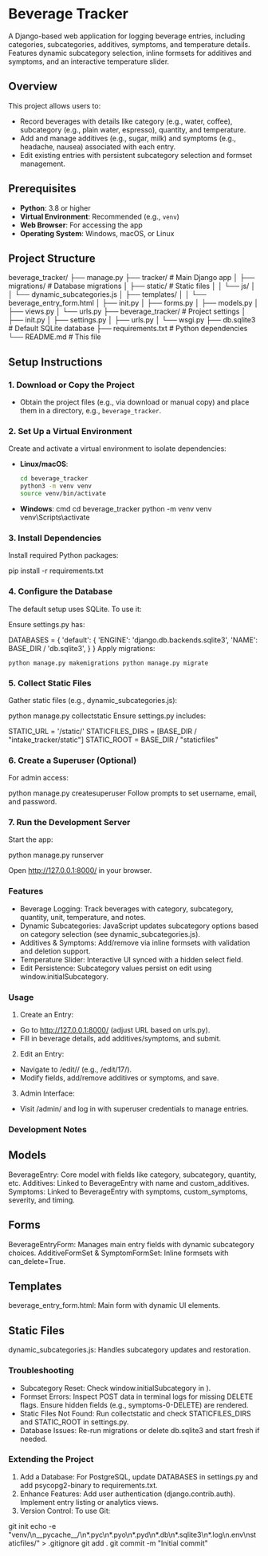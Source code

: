 # Beverage Tracker

A Django-based web application for logging beverage entries, including categories, subcategories, additives, symptoms, and temperature details. Features dynamic subcategory selection, inline formsets for additives and symptoms, and an interactive temperature slider.

## Overview

This project allows users to:
- Record beverages with details like category (e.g., water, coffee), subcategory (e.g., plain water, espresso), quantity, and temperature.
- Add and manage additives (e.g., sugar, milk) and symptoms (e.g., headache, nausea) associated with each entry.
- Edit existing entries with persistent subcategory selection and formset management.

## Prerequisites

- **Python**: 3.8 or higher
- **Virtual Environment**: Recommended (e.g., `venv`)
- **Web Browser**: For accessing the app
- **Operating System**: Windows, macOS, or Linux

## Project Structure
beverage_tracker/
├── manage.py
├── tracker/             # Main Django app
│   ├── migrations/      # Database migrations
│   ├── static/          # Static files
│   │   └── js/
│   │       └── dynamic_subcategories.js
│   ├── templates/
│   │   └── beverage_entry_form.html
│   ├── init.py
│   ├── forms.py
│   ├── models.py
│   ├── views.py
│   └── urls.py
├── beverage_tracker/    # Project settings
│   ├── init.py
│   ├── settings.py
│   ├── urls.py
│   └── wsgi.py
├── db.sqlite3           # Default SQLite database
├── requirements.txt     # Python dependencies
└── README.md            # This file









## Setup Instructions

### 1. Download or Copy the Project
- Obtain the project files (e.g., via download or manual copy) and place them in a directory, e.g., `beverage_tracker`.

### 2. Set Up a Virtual Environment
Create and activate a virtual environment to isolate dependencies:
- **Linux/macOS**:
  ```bash
  cd beverage_tracker
  python3 -m venv venv
  source venv/bin/activate

- **Windows**:
cmd
cd beverage_tracker
python -m venv venv
venv\Scripts\activate


### 3. Install Dependencies
Install required Python packages:

pip install -r requirements.txt

### 4. Configure the Database
The default setup uses SQLite. To use it:

Ensure settings.py has:

DATABASES = {
    'default': {
        'ENGINE': 'django.db.backends.sqlite3',
        'NAME': BASE_DIR / 'db.sqlite3',
    }
}
Apply migrations:

`python manage.py makemigrations
python manage.py migrate`

### 5. Collect Static Files
Gather static files (e.g., dynamic_subcategories.js):


python manage.py collectstatic
Ensure settings.py includes:


STATIC_URL = '/static/'
STATICFILES_DIRS = [BASE_DIR / "intake_tracker/static"]
STATIC_ROOT = BASE_DIR / "staticfiles"


### 6. Create a Superuser (Optional)
For admin access:


python manage.py createsuperuser
Follow prompts to set username, email, and password.

### 7. Run the Development Server
Start the app:

python manage.py runserver

Open http://127.0.0.1:8000/ in your browser.


### Features
- Beverage Logging: Track beverages with category, subcategory, quantity, unit, temperature, and notes.
- Dynamic Subcategories: JavaScript updates subcategory options based on category selection (see dynamic_subcategories.js).
- Additives & Symptoms: Add/remove via inline formsets with validation and deletion support.
- Temperature Slider: Interactive UI synced with a hidden select field.
- Edit Persistence: Subcategory values persist on edit using window.initialSubcategory.

### Usage
1. Create an Entry:
- Go to http://127.0.0.1:8000/ (adjust URL based on urls.py).
- Fill in beverage details, add additives/symptoms, and submit.
2. Edit an Entry:
- Navigate to /edit/<pk>/ (e.g., /edit/17/).
- Modify fields, add/remove additives or symptoms, and save.
3. Admin Interface:
- Visit /admin/ and log in with superuser credentials to manage entries.

### Development Notes
## Models
BeverageEntry: Core model with fields like category, subcategory, quantity, etc.
Additives: Linked to BeverageEntry with name and custom_additives.
Symptoms: Linked to BeverageEntry with symptoms, custom_symptoms, severity, and timing.
## Forms
BeverageEntryForm: Manages main entry fields with dynamic subcategory choices.
AdditiveFormSet & SymptomFormSet: Inline formsets with can_delete=True.
## Templates
beverage_entry_form.html: Main form with dynamic UI elements.
## Static Files
dynamic_subcategories.js: Handles subcategory updates and restoration.

### Troubleshooting
- Subcategory Reset:
Check window.initialSubcategory in <script> tag of beverage_entry_form.html.
Verify dynamic_subcategories.js is loaded (<script src="{% static 'js/dynamic_subcategories.js' %}"></script>).
- Formset Errors:
Inspect POST data in terminal logs for missing DELETE flags.
Ensure hidden fields (e.g., symptoms-0-DELETE) are rendered.
- Static Files Not Found:
Run collectstatic and check STATICFILES_DIRS and STATIC_ROOT in settings.py.
- Database Issues:
Re-run migrations or delete db.sqlite3 and start fresh if needed.


### Extending the Project
1. Add a Database:
For PostgreSQL, update DATABASES in settings.py and add psycopg2-binary to requirements.txt.
2. Enhance Features:
Add user authentication (django.contrib.auth).
Implement entry listing or analytics views.
3. Version Control:
To use Git:

git init
echo -e "venv/\n__pycache__/\n*.pyc\n*.pyo\n*.pyd\n*.db\n*.sqlite3\n*.log\n.env\nstaticfiles/" > .gitignore
git add .
git commit -m "Initial commit"


